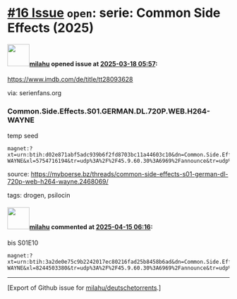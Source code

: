 # [\#16 Issue](https://github.com/milahu/deutschetorrents/issues/16) `open`: serie: Common Side Effects (2025)

#### <img src="https://avatars.githubusercontent.com/u/12958815?v=4" width="50">[milahu](https://github.com/milahu) opened issue at [2025-03-18 05:57](https://github.com/milahu/deutschetorrents/issues/16):

<https://www.imdb.com/de/title/tt28093628>

via: serienfans.org

### Common.Side.Effects.S01.GERMAN.DL.720P.WEB.H264-WAYNE

temp seed

    magnet:?xt=urn:btih:d02e871abf5adc939b6f2fd8703bc11a44603c10&dn=Common.Side.Effects.S01.GERMAN.DL.720P.WEB.H264-WAYNE&xl=5754716194&tr=udp%3A%2F%2F45.9.60.30%3A6969%2Fannounce&tr=udp%3A%2F%2F142.132.183.104%3A6969%2Fannounce&tr=udp%3A%2F%2F185.216.179.62%3A25%2Fannounce&tr=udp%3A%2F%2F93.158.213.92%3A1337%2Fannounce&tr=udp%3A%2F%2F5.255.124.190%3A6969%2Fannounce&piece_size=8388608

source:
<https://myboerse.bz/threads/common-side-effects-s01-german-dl-720p-web-h264-wayne.2468069/>

tags: drogen, psilocin

#### <img src="https://avatars.githubusercontent.com/u/12958815?v=4" width="50">[milahu](https://github.com/milahu) commented at [2025-04-15 06:16](https://github.com/milahu/deutschetorrents/issues/16#issuecomment-2803934338):

bis S01E10

    magnet:?xt=urn:btih:3a2de0e75c9b2242017ec80216fad25b8458b6ad&dn=Common.Side.Effects.S01.GERMAN.DL.720P.WEB.H264-WAYNE&xl=8244503380&tr=udp%3A%2F%2F45.9.60.30%3A6969%2Fannounce&tr=udp%3A%2F%2F142.132.183.104%3A6969%2Fannounce&tr=udp%3A%2F%2F185.216.179.62%3A25%2Fannounce&tr=udp%3A%2F%2F93.158.213.92%3A1337%2Fannounce&tr=udp%3A%2F%2F5.255.124.190%3A6969%2Fannounce&piece_size=8388608

------------------------------------------------------------------------

\[Export of Github issue for
[milahu/deutschetorrents](https://github.com/milahu/deutschetorrents).\]
